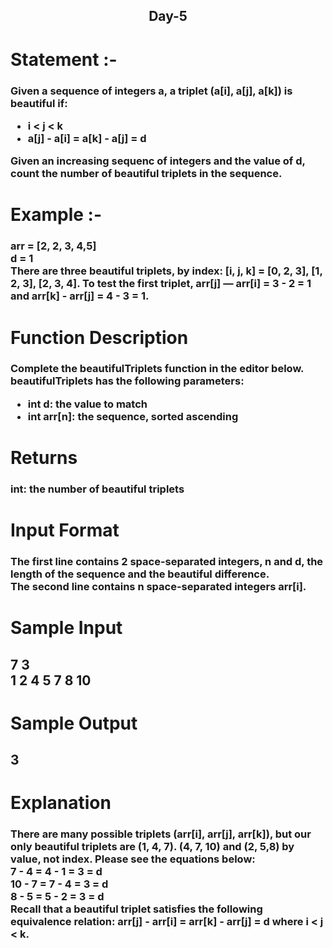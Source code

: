 <div align='center'> <h2>Day-5<br></h2></div>
<h1>Statement :- </h1>
<h3>Given a sequence of integers a, a triplet (a[i], a[j], a[k]) is beautiful if:<br>
<ul>
  <li>i < j < k</li>
  <li> a[j] - a[i] = a[k] - a[j] = d</li>
</ul>
Given an increasing sequenc of integers and the value of d, count the number of beautiful triplets in the sequence.</h3>

<h1>Example :- </h1>
<h3>arr = [2, 2, 3, 4,5]<br>
d = 1<br>
There are three beautiful triplets, by index: [i, j, k] = [0, 2, 3], [1, 2, 3], [2, 3, 4]. To test the first triplet, arr[j] — arr[i] = 3 - 2 = 1 and arr[k] - arr[j] = 4 - 3 = 1.</h3>

  
<h1> Function Description </h1>
<h3>Complete the beautifulTriplets function in the editor below.<br>
beautifulTriplets has the following parameters:<br>
<ul>
    <li>int d: the value to match</li>
    <li>int arr[n]: the sequence, sorted ascending</li>
</ul></h3>
<h1>Returns</h1>
<h3>int: the number of beautiful triplets</h3>
<h1>Input Format</h1>
<h3>The first line contains 2 space-separated integers, n and d, the length of the sequence and the beautiful difference.<br>
The second line contains n space-separated integers arr[i].</h3>
<h1>Sample Input</h1>
<h2>7 3<br>
1 2 4 5 7 8 10</h2>
<h1>Sample Output</h1>
<h2>3</h2>
<h1>Explanation</h1>
<h3>There are many possible triplets (arr[i], arr[j], arr[k]), but our only beautiful triplets are (1, 4, 7). (4, 7, 10) and (2, 5,8) by value, not index. Please see the equations below:<br>
7 - 4 = 4 - 1 = 3 = d<br>
10 - 7 = 7 - 4 = 3 = d<br>
8 - 5 = 5 - 2 = 3 = d<br>
Recall that a beautiful triplet satisfies the following equivalence relation: arr[j] - arr[i] = arr[k] - arr[j] = d where i < j < k.
</h3>
